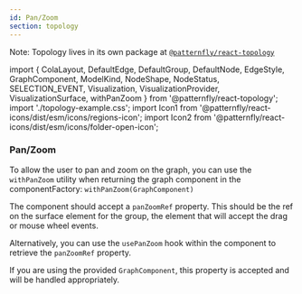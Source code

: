 ```yaml
---
id: Pan/Zoom
section: topology
---
```


Note: Topology lives in its own package at [`@patternfly/react-topology`](https://www.npmjs.com/package/@patternfly/react-topology)

import {
  ColaLayout,
  DefaultEdge,
  DefaultGroup,
  DefaultNode,
  EdgeStyle,
  GraphComponent,
  ModelKind,
  NodeShape,
  NodeStatus,
  SELECTION_EVENT,
  Visualization,
  VisualizationProvider,
  VisualizationSurface,
  withPanZoom
} from '@patternfly/react-topology';
import './topology-example.css';
import Icon1 from '@patternfly/react-icons/dist/esm/icons/regions-icon';
import Icon2 from '@patternfly/react-icons/dist/esm/icons/folder-open-icon';

### Pan/Zoom

To allow the user to pan and zoom on the graph, you can use the `withPanZoom` utility when returning the graph component in the componentFactory: `withPanZoom(GraphComponent)`

The component should accept a `panZoomRef` property. This should be the ref on the surface element for the group, the element that will accept the drag or mouse wheel events.

Alternatively, you can use the `usePanZoom` hook within the component to retrieve the `panZoomRef` property.

If you are using the provided `GraphComponent`, this property is accepted and will be handled appropriately.

```ts file='./TopologyPanZoomDemo.tsx'
```
